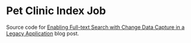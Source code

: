 # Pet Clinic Index Job

Source code for [Enabling Full-text Search with Change Data Capture in a Legacy Application](https://jet-start.sh/blog/2020/10/06/enabling-full-text-search)
blog post.

